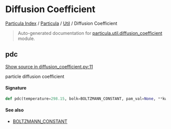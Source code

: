 # Diffusion Coefficient

[Particula Index](../../README.md#particula-index) / [Particula](../index.md#particula) / [Util](./index.md#util) / Diffusion Coefficient

> Auto-generated documentation for [particula.util.diffusion_coefficient](https://github.com/Gorkowski/particula/blob/main/particula/util/diffusion_coefficient.py) module.

## pdc

[Show source in diffusion_coefficient.py:11](https://github.com/Gorkowski/particula/blob/main/particula/util/diffusion_coefficient.py#L11)

particle diffusion coefficient

#### Signature

```python
def pdc(temperature=298.15, bolk=BOLTZMANN_CONSTANT, pam_val=None, **kwargs): ...
```

#### See also

- [BOLTZMANN_CONSTANT](../constants.md#boltzmann_constant)
